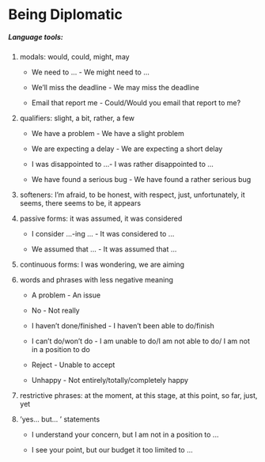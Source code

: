 Being Diplomatic
================

##### Language tools:

1.  modals: would, could, might, may

    -   We need to ... - We might need to ...

    -   We’ll miss the deadline - We may miss the deadline

    -   Email that report me - Could/Would you email that report to me?

2.  qualifiers: slight, a bit, rather, a few

    -   We have a problem - We have a slight problem

    -   We are expecting a delay - We are expecting a short delay

    -   I was disappointed to ...- I was rather disappointed to ...

    -   We have found a serious bug - We have found a rather serious bug

3.  softeners: I’m afraid, to be honest, with respect, just,
    unfortunately, it seems, there seems to be, it appears

4.  passive forms: it was assumed, it was considered

    -   I consider ...-ing ... - It was considered to ...

    -   We assumed that ... - It was assumed that ...

5.  continuous forms: I was wondering, we are aiming

6.  words and phrases with less negative meaning

    -   A problem - An issue

    -   No - Not really

    -   I haven’t done/finished - I haven’t been able to do/finish

    -   I can’t do/won’t do - I am unable to do/I am not able to do/ I
        am not in a position to do

    -   Reject - Unable to accept

    -   Unhappy - Not entirely/totally/completely happy

7.  restrictive phrases: at the moment, at this stage, at this point, so
    far, just, yet

8.  ’yes... but... ’ statements

    -   I understand your concern, but I am not in a position to ...

    -   I see your point, but our budget it too limited to ...


